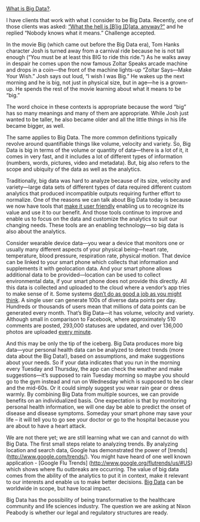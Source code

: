 [What is Big Data?](http://web20.nixonpeabody.com/lifesciences/Lists/Posts/Post.aspx?ID=27&Name=What%20is%20Big%20Data%3f).

I have clients that work with what I consider to be Big Data. Recently, one of those clients was asked: [“What the hell is [B]ig [D]ata, anyway?”](http://digboston.com/boston-news-opinions/2014/06/infomassachusetts-the-way-we-all-get-where-were-going-is-about-to-change/) and he replied “Nobody knows what it means.” Challenge accepted.

In the movie Big (which came out before the Big Data era), Tom Hanks character Josh is turned away from a carnival ride because he is not tall enough (“You must be at least this BIG to ride this ride.”) As he walks away in despair he comes upon the now famous Zoltar Speaks arcade machine and drops in a coin—the front of the machine lights-up “Zoltar Says—Make Your Wish.” Josh says out loud, “I wish I was Big.” He wakes up the next morning and he is big, not just in physical size, but in age—he is a grown-up. He spends the rest of the movie learning about what it means to be “big.”

The word choice in these contexts is appropriate because the word “big” has so many meanings and many of them are appropriate. While Josh just wanted to be taller, he also became older and all the little things in his life became bigger, as well.  

The same applies to Big Data. The more common definitions typically revolve around quantifiable things like volume, velocity and variety.  So, Big Data is big in terms of the volume or quantity of data—there is a lot of it, it comes in very fast, and it includes a lot of different types of information (numbers, words, pictures, video and metadata). But, big also refers to the scope and ubiquity of the data as well as the analytics.  

Traditionally, big data was hard to analyze because of its size, velocity and variety—large data sets of different types of data required different custom analytics that produced incompatible outputs requiring further effort to normalize. One of the reasons we can talk about Big Data today is because we now have tools that [make it user friendly](http://bluehillresearch.com/unicorns-history-and-the-humanization-of-big-data/) enabling us to recognize its value and use it to our benefit. And those tools continue to improve and enable us to focus on the data and customize the analytics to suit our changing needs. These tools are an enabling technology—so big data is also about the analytics.

Consider wearable device data—you wear a device that monitors one or usually many different aspects of your physical being—heart rate, temperature, blood pressure, respiration rate, physical motion. That device can be linked to your smart phone which collects that information and supplements it with geolocation data. And your smart phone allows additional data to be provided—location can be used to collect environmental data, if your smart phone does not provide this directly. All this data is collected and uploaded to the cloud where a vendor’s app tries to make sense of it. Some systems [don’t do as good a job as you might think](http://bits.blogs.nytimes.com/2014/04/27/for-fitness-bands-slick-marketing-but-suspect-results/?_php=true&_type=blogs&_php=true&_type=blogs&_php=true&_type=blogs&_r=2). A single user can generate 100s of diverse data points per day. Hundreds or thousands of users mean that millions of data points can be generated every month. That’s Big Data—it has volume, velocity and variety. Although small in comparison to Facebook, where approximately 510 comments are posted, 293,000 statuses are updated, and over 136,000 photos are uploaded [every minute](http://zephoria.com/social-media/top-15-valuable-facebook-statistics/).  

And this may be only the tip of the iceberg. Big Data produces more big data—your personal health data can be analyzed to detect trends (more data about the Big Data!), based on assumptions, and make suggestions about your needs. So if your data indicates that you run in the morning every Tuesday and Thursday, the app can check the weather and make suggestions—it’s supposed to rain Tuesday morning so maybe you should go to the gym instead and run on Wednesday which is supposed to be clear and the mid-60s. Or it could simply suggest you wear rain gear or dress warmly. By combining Big Data from multiple sources, we can provide benefits on an individualized basis. One expectation is that by monitoring personal health information, we will one day be able to predict the onset of disease and disease symptoms. Someday your smart phone may save your life – it will tell you to go see your doctor or go to the hospital because you are about to have a heart attack.  

We are not there yet; we are still learning what we can and cannot do with Big Data. The first small steps relate to analyzing trends. By analyzing location and search data, Google has demonstrated the power of [trends] (http://www.google.com/trends/). You might have heard of one well known application - [Google Flu Trends] (http://www.google.org/flutrends/us/#US) which shows where flu outbreaks are occurring. The value of big data comes from the ability of the analytics to put it in context, make it relevant to our interests and enable us to make better decisions. [Big Data](http://www.google.com/trends/explore#q=Big%20Data) can be worldwide in scope, but have local impact. 

Big Data has the possibility of being transformative to the healthcare community and life sciences industry.  The question we are asking at Nixon Peabody is whether our legal and regulatory structures are ready. 


